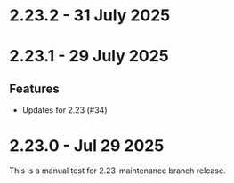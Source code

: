 # 2.23.2 - 31 July 2025

# 2.23.1 - 29 July 2025

## Features

* Updates for 2.23 (#34)

# 2.23.0 - Jul 29 2025

This is a manual test for 2.23-maintenance branch release.
